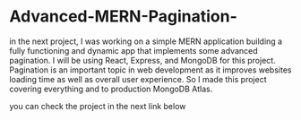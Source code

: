 # Advanced-MERN-Pagination-

in the next project, I was working on a simple MERN application building a fully functioning and dynamic app that implements some advanced pagination. I will be using React, Express, and MongoDB for this project. Pagination is an important topic in web development as it improves websites loading time as well as overall user experience. So I made this project covering everything and ​to production MongoDB Atlas.

you can check the project in the next link below



<img src="">
